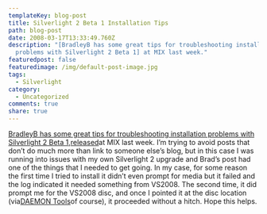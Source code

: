 ```yaml
---
templateKey: blog-post
title: Silverlight 2 Beta 1 Installation Tips
path: blog-post
date: 2008-03-17T13:33:49.760Z
description: "[BradleyB has some great tips for troubleshooting installation
  problems with Silverlight 2 Beta 1] at MIX last week."
featuredpost: false
featuredimage: /img/default-post-image.jpg
tags:
  - Silverlight
category:
  - Uncategorized
comments: true
share: true
---
```

<!--StartFragment-->

[BradleyB has some great tips for troubleshooting installation problems with Silverlight 2 Beta 1](http://weblogs.asp.net/bradleyb/archive/2008/03/06/installation-tips-for-sivliverlight-tools-beta-1-for-visual-studio-2008.aspx),[released](http://www.microsoft.com/downloads/details.aspx?FamilyId=E0BAE58E-9C0B-4090-A1DB-F134D9F095FD&displaylang=en)at MIX last week. I’m trying to avoid posts that don’t do much more than link to someone else’s blog, but in this case I was running into issues with my own Silverlight 2 upgrade and Brad’s post had one of the things that I needed to get going. In my case, for some reason the first time I tried to install it didn’t even prompt for media but it failed and the log indicated it needed something from VS2008. The second time, it did prompt me for the VS2008 disc, and once I pointed it at the disc location (via[DAEMON Tools](http://www.daemon-tools.cc/)of course), it proceeded without a hitch. Hope this helps.

<!--EndFragment-->